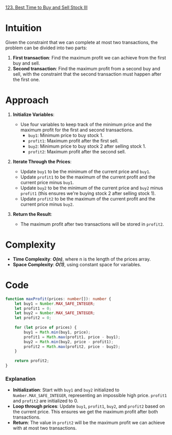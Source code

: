 [123. Best Time to Buy and Sell Stock III](https://leetcode.com/problems/best-time-to-buy-and-sell-stock-iii/)

# Intuition

Given the constraint that we can complete at most two transactions, the problem can be divided into two parts:
1. **First transaction**: Find the maximum profit we can achieve from the first buy and sell.
2. **Second transaction**: Find the maximum profit from a second buy and sell, with the constraint that the second transaction must happen after the first one.

# Approach

1. **Initialize Variables**:
   - Use four variables to keep track of the minimum price and the maximum profit for the first and second transactions.
     - `buy1`: Minimum price to buy stock 1.
     - `profit1`: Maximum profit after the first sell.
     - `buy2`: Minimum price to buy stock 2 after selling stock 1.
     - `profit2`: Maximum profit after the second sell.

2. **Iterate Through the Prices**:
   - Update `buy1` to be the minimum of the current price and `buy1`.
   - Update `profit1` to be the maximum of the current profit and the current price minus `buy1`.
   - Update `buy2` to be the minimum of the current price and `buy2` minus `profit1` (this ensures we're buying stock 2 after selling stock 1).
   - Update `profit2` to be the maximum of the current profit and the current price minus `buy2`.

3. **Return the Result**:
   - The maximum profit after two transactions will be stored in `profit2`.

# Complexity

- **Time Complexity**: ***O(n)***, where n is the length of the prices array.
- **Space Complexity**: ***O(1)***, using constant space for variables.

# Code
```typescript
function maxProfit(prices: number[]): number {
    let buy1 = Number.MAX_SAFE_INTEGER;
    let profit1 = 0;
    let buy2 = Number.MAX_SAFE_INTEGER;
    let profit2 = 0;
    
    for (let price of prices) {
        buy1 = Math.min(buy1, price);
        profit1 = Math.max(profit1, price - buy1);
        buy2 = Math.min(buy2, price - profit1);
        profit2 = Math.max(profit2, price - buy2);
    }
    
    return profit2;
}
```

### Explanation

- **Initialization**: Start with `buy1` and `buy2` initialized to `Number.MAX_SAFE_INTEGER`, representing an impossible high price. `profit1` and `profit2` are initialized to 0.
- **Loop through prices**: Update `buy1`, `profit1`, `buy2`, and `profit2` based on the current price. This ensures we get the maximum profit after both transactions.
- **Return**: The value in `profit2` will be the maximum profit we can achieve with at most two transactions.